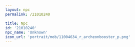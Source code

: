 ```yaml
---
layout: npc
permalink: /21010240

title: Npc
id: '21010240'
npc_name: 'Unknown'
icon_url: 'portrait/mob/11004634_r_archeonbooster_p.png'
---
```

